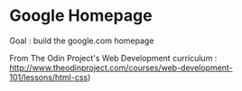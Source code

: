  # Google Homepage

 Goal : build the google.com homepage
 
 From The Odin Project's  Web Development curriculum : http://www.theodinproject.com/courses/web-development-101/lessons/html-css)

